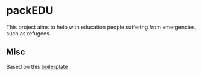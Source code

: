 # packEDU

This project aims to help with education people suffering from emergencies, such as refugees.


## Misc

Based on this [boilerplate](https://github.com/mcnamee/react-native-starter-app)

